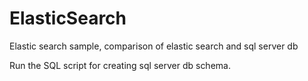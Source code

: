 # ElasticSearch
Elastic search sample, comparison of elastic search and sql server db

Run the SQL script for creating sql server db schema.
